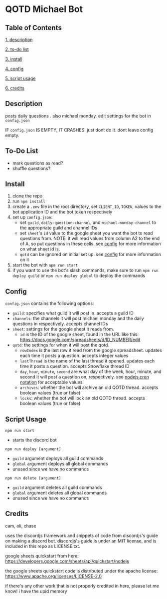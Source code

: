 # QOTD Michael Bot

## Table of Contents
[1. description](#description)

[2. to-do list](#to-do-list)

[3. install](#install)

[4. config](#install)

[5. script usage](#script-usage)

[6. credits](#credits)

## Description
posts daily questions . also michael monday. edit settings for the bot in `config.json`

IF `config.json` IS EMPTY, IT CRASHES. just dont do it. dont leave config empty.

## To-Do List
- mark questions as read?
- shuffle questions?

## Install
1. clone the repo
2. run `npm install`
3. create a `.env` file in the root directory, set `CLIENT_ID`, `TOKEN`, values to the bot application ID and the bot token respectively
4. set up `config.json`:
    - set `guild`, `daily-question-channel`, and `michael-monday-channel` to the appropriate guild and channel IDs
    - set `sheet`'s `id` value to the google sheet you want the bot to read questions from. NOTE: it will read values from column A2 to the end of A, so put questions in these cells. see [config](#config) for more information on what sheet id is.
    - `qotd` can be ignored on initial set up. see [config](#config) for more information on it
5. start the bot with `npm run start`
6. if you want to use the bot's slash commands, make sure to run `npm run deploy guild` or `npm run deploy global` to deploy the commands

## Config
`config.json` contains the following options:

- `guild`: specifies what guild it will post in. accepts a guild ID
- `channels`: the channels it will post michael monday and the daily questions in respectively. accepts channel IDs
- `sheet`: settings for the google sheet it reads from. 
    - `id` is the ID of the google sheet, found in the URL like this: https://docs.google.com/spreadsheets/d/ID_NUMBER/edit
- `qotd`: the settings for when it will post the qotd.
    - `rowIndex` is the last row it read from the google spreadsheet. updates each time it posts a question. accepts integer values
    - `lastThread` is the name of the last thread it opened. updates each time it posts a question. accepts Snowflake thread ID
    - `day`, `hour`, `minute`, `second` are what day of the week, hour, minute, and second it will post a question on, respectively. see [nodejs cron notation](https://www.digitalocean.com/community/tutorials/nodejs-cron-jobs-by-examples) for acceptable values
    - `archives`: whether the bot will archive an old QOTD thread. accepts boolean values (true or false)
    - `locks`: whether the bot will lock an old QOTD thread. accepts boolean values (true or false)

## Script Usage
`npm run start`
- starts the discord bot

`npm run deploy [argument]` 
- `guild` argument deploys all guild commands
- `global` argument deploys all global commands
- unused since we have no commands

`npm run delete [argument]` 
- `guild` argument deletes all guild commands   
- `global` argument deletes all global commands
- unused since we have no commands

## Credits
cam, oli, chase

uses the discordjs framework and snippets of code from discordjs's guide on making a discord bot. discordjs's guide is under an MIT license, and is included in this repo as LICENSE.txt.

google sheets quickstart from here: https://developers.google.com/sheets/api/quickstart/nodejs

the google sheets quickstart code is distributed under the apache license: https://www.apache.org/licenses/LICENSE-2.0

if there's any other work that is not properly credited in here, please let me know! i have the upid memory
